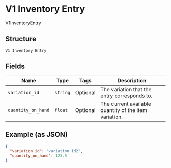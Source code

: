 
# V1 Inventory Entry

V1InventoryEntry

## Structure

`V1 Inventory Entry`

## Fields

| Name | Type | Tags | Description |
|  --- | --- | --- | --- |
| `variation_id` | `string` | Optional | The variation that the entry corresponds to. |
| `quantity_on_hand` | `float` | Optional | The current available quantity of the item variation. |

## Example (as JSON)

```json
{
  "variation_id": "variation_id2",
  "quantity_on_hand": 123.5
}
```

